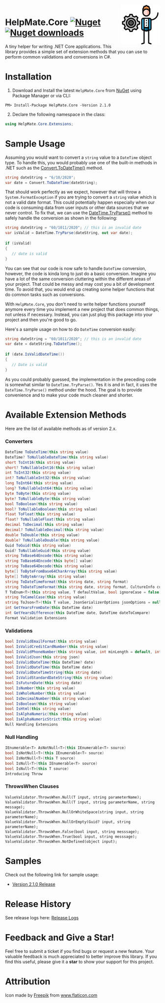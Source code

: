 <img align="right" src="/HelpMate.Core/helpmatecore_logo.png" />

# HelpMate.Core [![Nuget](https://img.shields.io/nuget/v/HelpMate.Core?color=blue)](https://www.nuget.org/packages/HelpMate.Core) [![Nuget downloads](https://img.shields.io/nuget/dt/HelpMate.Core?color=green)](https://www.nuget.org/packages/HelpMate.Core)

A tiny helper for writing .NET Core applications. This library provides a simple set of extension methods that you can use to perform common validations and conversions in C#.

# Installation
1. Download and Install the latest `HelpMate.Core` from [NuGet](https://www.nuget.org/packages/HelpMate.Core/) using Package Manager or via CLI:

```
PM> Install-Package HelpMate.Core -Version 2.1.0
```

2. Declare the following namespace in the class:

```csharp
using HelpMate.Core.Extensions;
```

# Sample Usage
Assuming you would want to convert a `string` value to a `DateTime` object type. To handle this, you would probably use one of the built-in methods in .NET such as the [Convert.ToDateTime()](https://docs.microsoft.com/en-us/dotnet/api/system.convert.todatetime?view=netcore-3.1) method.

```csharp
string dateString = "6/10/2020";
var date = Convert.ToDateTime(dateString);
``` 

That should work perfectly as we expect, however that will throw a `System.FormatException` if you are trying to convert a `string` value which is not a valid date format. This could potentially happen especially when our code is consuming data from user inputs or other data sources that we never control. To fix that, we can use the [DateTime.TryParse()](https://docs.microsoft.com/en-us/dotnet/api/system.datetime.tryparse?view=netcore-3.1) method to safely handle the conversion as shown in the following:

```csharp
string dateString = "60/1011/2020"; // this is an invalid date
var isValid = DateTime.TryParse(dateString, out var date);

if (isValid)
{
   // date is valid
}  
```

You can see that our code is now safe to handle `DateTime` conversion, however, the code is kinda long to just do a basic conversion. Imagine you have a lot of the same conversion cluttering within the different areas of your project. That could be messy and may cost you a bit of development time. To avoid that, you would end up creating some helper functions that do common tasks such as conversions. 

With `HelpMate.Core`, you don't need to write helper functions yourself anymore every time you implement a new project that does common things, not unless if necessary. Instead, you can just plug this package into your project and then you're good to go.

Here's a sample usage on how to do `DateTime` conversion easily:

```csharp
string dateString = "60/1011/2020"; // this is an invalid date
var date = dateString.ToDateTime();

if (date.IsValidDateTime())
{
   // Date is valid
}  
```

As you could probably guessed, the implementation in the preceding code is somewhat similar to `DateTime.TryParse()`. Yes it is and in fact, it uses the `DateTime.TryParse()` method under the hood. The goal is to provide convenience and to make your code much cleaner and shorter.

# Available Extension Methods

Here are the list of available methods as of version 2.x.

### Converters

```csharp
DateTime ToDateTime(this string value)
DateTime? ToNullableDateTime(this string value)
short ToInt16(this string value)
short? ToNullableInt16(this string value)
int ToInt32(this string value)
int? ToNullableInt32(this string value)
long ToInt64(this string value)
long? ToNullableInt64(this string value)
byte ToByte(this string value)
byte? ToNullableByte(this string value)
bool ToBoolean(this string value)
bool? ToNullableBoolean(this string value)
float ToFloat(this string value)
float? ToNullableFloat(this string value)
decimal ToDecimal(this string value)
decimal? ToNullableDecimal(this string value)
double ToDouble(this string value)
double? ToNullableDouble(this string value)
Guid ToGuid(this string value)
Guid? ToNullableGuid(this string value)
string ToBase64Encode(this string value) 
string ToBase64Encode(this byte[] value) 
string ToBase64Decode(this string value) 
byte[] ToByteFromBase64CharArray(this string value) 
byte[] ToByteArray(this string value) 
string ToDateTimeFormat(this string date, string format) 
string ToDateTimeFormat(this string date, string format, CultureInfo cultureInfo)
T ToEnum<T>(this string value, T defaultValue, bool ignoreCase = false)
string ToCamelCase(this string value)
string ToJson<T>(this T value, JsonSerializerOptions jsonOptions = null)
int GetYearsFromDate(this DateTime date)
int GetYearsDifference(this DateTime date, DateTime dateToCompare)
Format Validation Extensions
```

### Validations

```csharp
bool IsValidEmailFormat(this string value)
bool IsValidCreditCardNumber(this string value)
bool IsValidPhoneNumber(this string value, int minLength = default, int maxLength = default)
bool IsValidJson(this string json)
bool IsValidDateTime(this DateTime? date)
bool IsValidDateTime(this DateTime date)
bool IsValidDateTimeString(this string date)
bool IsValidStandardDateString(this string value) 
bool IsFutureDate(this string date) 
bool IsNumber(this string value)
bool IsWholeNumber(this string value)
bool IsDecimalNumber(this string value)
bool IsBoolean(this string value)
bool IsHtml(this string value)
bool IsAlphaNumeric(this string value)
bool IsAlphaNumericStrict(this string value)
Null Handling Extensions
```

### Null Handling
```csharp
IEnumerable<T> AsNotNull<T>(this IEnumerable<T> source)
bool IsNotNull<T>(this IEnumerable<T> source)
bool IsNotNull<T>(this T source)
bool IsNull<T>(this IEnumerable<T> source)
bool IsNull<T>(this T source)
Introducing Throw
```

### ThrowsWhen Clauses
```
ValueValidator.ThrowsWhen.Null(T input, string parameterName);
ValueValidator.ThrowsWhen.Null(T input, string parameterName, string message);
ValueValidator.ThrowsWhen.NullOrWhiteSpace(string input, string parameterName);
ValueValidator.ThrowsWhen.NullOrEmpty(Guid? input, string parameterName);
ValueValidator.ThrowsWhen.False(bool input, string messsage);
ValueValidator.ThrowsWhen.True(bool input, string messsage);
ValueValidator.ThrowsWhen.NotDefined(object input);
```

# Samples
Check out the following link for sample usage:
* [Version 2.1.0 Release](https://vmsdurano.com/helpmate-core-2-1-0-released/)

# Release History

See release logs here: [Release Logs](https://github.com/proudmonkey/HelpMate.Core/blob/master/RELEASE.md)

# Feedback and Give a Star!

Feel free to submit a ticket if you find bugs or request a new feature. Your valuable feedback is much appreciated to better improve this library. If you find this useful, please give it a **star** to show your support for this project.

# Attribution
Icon made by <a href="https://www.flaticon.com/authors/freepik" title="Freepik">Freepik</a> from <a href="https://www.flaticon.com/" title="Flaticon">www.flaticon.com</a></div>
